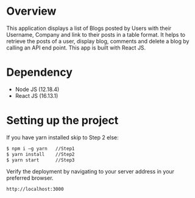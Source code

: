 # Overview

This application displays a list of Blogs posted by Users with their Username, Company and link to their posts in a table format. It helps to retrieve the posts of a user, display blog, comments and delete a blog by calling an API end point. This app is built with React JS.

# Dependency
  - Node JS (12.18.4)
  - React JS (16.13.1)

# Setting up the project
If you have yarn installed skip to Step 2 else:

``` sh
$ npm i –g yarn   //Step1
$ yarn install    //Step2
$ yarn start      //Step3
```

  Verify the deployment by navigating to your server address in your preferred browser.
  ``` sh
  http://localhost:3000
  ```
